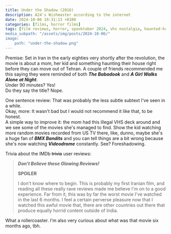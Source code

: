 ```yaml
---
title: Under the Shadow (2016)
description: A24's Wishmaster according to the internet
date: 2024-10-06 19:31:13 +0100
categories: [films, horror films]
tags: [film reviews, horror, spooktober 2024, vhs nostalgia, haunted-housesploitation, they don't say the title]
media_subpath: "/assets/img/posts/2024-10-06/"
image:
    path: "under-the-shadow.png"
---
```

<span class="reviewsection">Premise:</span> Set in Iran in the early eighties very shortly after the revolution, the movie is about a mom, her kid and something haunting their house right before they can move out of Tehran. A couple of friends recommended me this saying they were reminded of both ***The Babadook*** and ***A Girl Walks Alone at Night***.<br/>
<span class="reviewsection">Under 90 minutes?</span> Yes!<br/>
<span class="reviewsection">Do they say the title?</span> Nope.

<span class="reviewsection">One sentence review:</span> That was probably the less subtle subtext I've seen in a while.<br/>
<span class="reviewsection">Okay, more:</span> It wasn't bad but I would not recommend it like that, to be honest.<br/>
<span class="reviewsection">A simple way to improve it:</span> the mom had this illegal VHS deck around and we see some of the movies she's managed to find. Show the kid watching more random movies recorded from US TV there, like, dunno, maybe she's a huge fan of ***BMX Bandits*** and you can tell things are a bit wrong because she's now watching ***Videodrome*** constantly. See? Foreshadowing.

<span class="reviewsection">Trivia about the IMDb ~~trivia~~ user reviews:</span>
> ***Don't Believe these Glowing Reviews!***
>
> **SPOILER**
>
> I don't know where to begin. This is probably my first Iranian film, and reading all these really rave
reviews made me believe I'm on to a good experience. Far from it, this was by far the worst movie I've
watched in the last 6 months. I feel a certain perverse pleasure now that I watched this awful movie that,
there are other countries out there that produce equally horrid content outside of India.

What a rollercoaster. I'm also very curious about what was that movie six months ago, tbh.